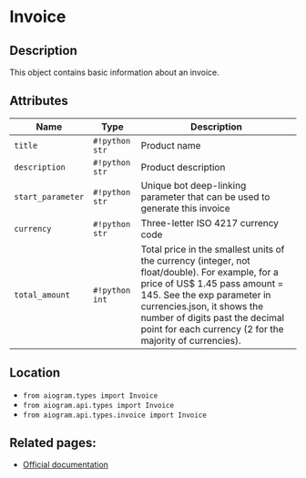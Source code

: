 # Invoice

## Description

This object contains basic information about an invoice.


## Attributes

| Name | Type | Description |
| - | - | - |
| `title` | `#!python str` | Product name |
| `description` | `#!python str` | Product description |
| `start_parameter` | `#!python str` | Unique bot deep-linking parameter that can be used to generate this invoice |
| `currency` | `#!python str` | Three-letter ISO 4217 currency code |
| `total_amount` | `#!python int` | Total price in the smallest units of the currency (integer, not float/double). For example, for a price of US$ 1.45 pass amount = 145. See the exp parameter in currencies.json, it shows the number of digits past the decimal point for each currency (2 for the majority of currencies). |



## Location

- `from aiogram.types import Invoice`
- `from aiogram.api.types import Invoice`
- `from aiogram.api.types.invoice import Invoice`

## Related pages:

- [Official documentation](https://core.telegram.org/bots/api#invoice)
